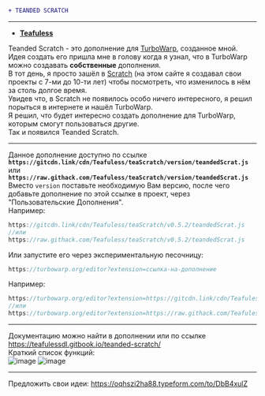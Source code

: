 ```diff 
+ TEANDED SCRATCH
```

---
*  **[Teafuless](https://github.com/Teafuless)** <br/>

Teanded Scratch - это дополнение для [TurboWarp](https://turbowarp.org), созданное мной.<br/>
Идея создать его пришла мне в голову когда я узнал, что в TurboWarp можно создавать **собственные** дополнения.<br/>
В тот день, я просто зашёл в [Scratch](https://scratch.mit.edu) \(на этом сайте я создавал свои проекты с 7\-ми до 10\-ти лет\) чтобы посмотреть, что изменилось в нём за столь долгое время.
<br/>
Увидев что, в Scratch не появилось особо ничего интересного, я решил порыться в интернете и нашёл TurboWarp.
<br/>
Я решил, что будет интересно создать дополнение для TurboWarp, которым смогут пользоваться другие.<br/>
Так и появился Teanded Scratch.

---
Данное дополнение доступно по ссылке **`https://gitcdn.link/cdn/Teafuless/teaScratch/version/teandedScrat.js`** или **`https://raw.githack.com/Teafuless/teaScratch/version/teandedScrat.js`** <br/>
Вместо `version` поставьте необходимую Вам версию, после чего добавьте дополнение по этой ссылке в проект, через "Пользовательские Дополнения".<br/>
Например:
```js
https://gitcdn.link/cdn/Teafuless/teaScratch/v0.5.2/teandedScrat.js
//или
https://raw.githack.com/Teafuless/teaScratch/v0.5.2/teandedScrat.js
```
Или запустите его через экспериментальную песочницу:<br/>
```js
https://turbowarp.org/editor?extension=ссылка-на-дополнение
```
Например:
```js
https://turbowarp.org/editor?extension=https://gitcdn.link/cdn/Teafuless/teaScratch/v0.5.2/teandedScrat.js
//или
https://turbowarp.org/editor?extension=https://raw.githack.com/Teafuless/teaScratch/v0.5.2/teandedScrat.js
```
---
Документацию можно найти в дополнении или по ссылке <https://teafulessdl.gitbook.io/teanded-scratch/><br/>
Краткий список функций:<br/>
![image](https://user-images.githubusercontent.com/95038883/143675371-5379a3aa-e5ae-4e31-a800-450f2002c674.png)
![image](https://user-images.githubusercontent.com/95038883/143675398-af7adada-68f7-45f7-b22b-4f8716783ce6.png)

---
Предложить свои идеи: <https://oqhszi2ha88.typeform.com/to/DbB4xulZ>
